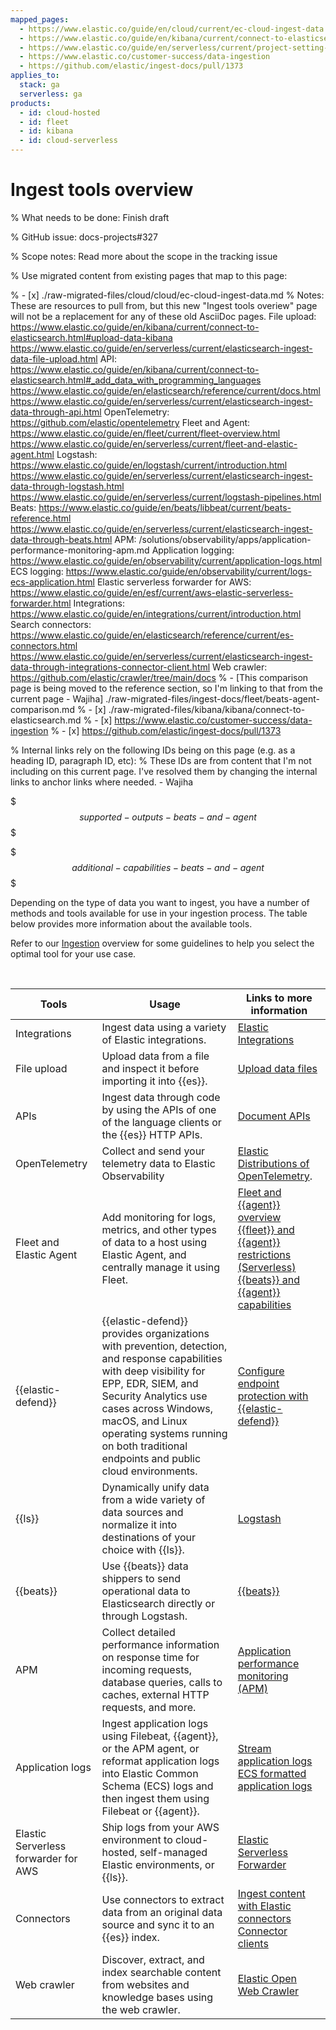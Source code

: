```yaml
---
mapped_pages:
  - https://www.elastic.co/guide/en/cloud/current/ec-cloud-ingest-data.html
  - https://www.elastic.co/guide/en/kibana/current/connect-to-elasticsearch.html
  - https://www.elastic.co/guide/en/serverless/current/project-setting-data.html
  - https://www.elastic.co/customer-success/data-ingestion
  - https://github.com/elastic/ingest-docs/pull/1373
applies_to:
  stack: ga
  serverless: ga
products:
  - id: cloud-hosted
  - id: fleet
  - id: kibana
  - id: cloud-serverless
---
```


# Ingest tools overview

% What needs to be done: Finish draft

% GitHub issue: docs-projects#327

% Scope notes: Read more about the scope in the tracking issue

% Use migrated content from existing pages that map to this page:

% - [x] ./raw-migrated-files/cloud/cloud/ec-cloud-ingest-data.md
%      Notes: These are resources to pull from, but this new "Ingest tools overiew" page will not be a replacement for any of these old AsciiDoc pages.  File upload: https://www.elastic.co/guide/en/kibana/current/connect-to-elasticsearch.html#upload-data-kibana https://www.elastic.co/guide/en/serverless/current/elasticsearch-ingest-data-file-upload.html API: https://www.elastic.co/guide/en/kibana/current/connect-to-elasticsearch.html#_add_data_with_programming_languages https://www.elastic.co/guide/en/elasticsearch/reference/current/docs.html https://www.elastic.co/guide/en/serverless/current/elasticsearch-ingest-data-through-api.html OpenTelemetry: https://github.com/elastic/opentelemetry Fleet and Agent: https://www.elastic.co/guide/en/fleet/current/fleet-overview.html https://www.elastic.co/guide/en/serverless/current/fleet-and-elastic-agent.html Logstash: https://www.elastic.co/guide/en/logstash/current/introduction.html https://www.elastic.co/guide/en/serverless/current/elasticsearch-ingest-data-through-logstash.html https://www.elastic.co/guide/en/serverless/current/logstash-pipelines.html Beats: https://www.elastic.co/guide/en/beats/libbeat/current/beats-reference.html https://www.elastic.co/guide/en/serverless/current/elasticsearch-ingest-data-through-beats.html APM: /solutions/observability/apps/application-performance-monitoring-apm.md Application logging: https://www.elastic.co/guide/en/observability/current/application-logs.html ECS logging: https://www.elastic.co/guide/en/observability/current/logs-ecs-application.html Elastic serverless forwarder for AWS: https://www.elastic.co/guide/en/esf/current/aws-elastic-serverless-forwarder.html Integrations: https://www.elastic.co/guide/en/integrations/current/introduction.html Search connectors: https://www.elastic.co/guide/en/elasticsearch/reference/current/es-connectors.html https://www.elastic.co/guide/en/serverless/current/elasticsearch-ingest-data-through-integrations-connector-client.html Web crawler: https://github.com/elastic/crawler/tree/main/docs
% - [This comparison page is being moved to the reference section, so I'm linking to that from the current page - Wajiha] ./raw-migrated-files/ingest-docs/fleet/beats-agent-comparison.md
% - [x] ./raw-migrated-files/kibana/kibana/connect-to-elasticsearch.md
% - [x] https://www.elastic.co/customer-success/data-ingestion
% - [x] https://github.com/elastic/ingest-docs/pull/1373

% Internal links rely on the following IDs being on this page (e.g. as a heading ID, paragraph ID, etc):
% These IDs are from content that I'm not including on this current page. I've resolved them by changing the internal links to anchor links where needed. - Wajiha

$$$supported-outputs-beats-and-agent$$$

$$$additional-capabilities-beats-and-agent$$$

Depending on the type of data you want to ingest, you have a number of methods and tools available for use in your ingestion process. The table below provides more information about the available tools.

Refer to our [Ingestion](/manage-data/ingest.md) overview for some guidelines to help you select the optimal tool for your use case.

<br>

| Tools   | Usage           | Links to more information |
| ------- | --------------- | ------------------------- |
| Integrations | Ingest data using a variety of Elastic integrations. | [Elastic Integrations](integration-docs://reference/index.md) |
| File upload | Upload data from a file and inspect it before importing it into {{es}}. | [Upload data files](/manage-data/ingest/upload-data-files.md) |
| APIs  | Ingest data through code by using the APIs of one of the language clients or the {{es}} HTTP APIs. | [Document APIs](https://www.elastic.co/docs/api/doc/elasticsearch/group/endpoint-document) |
| OpenTelemetry | Collect and send your telemetry data to Elastic Observability | [Elastic Distributions of OpenTelemetry](opentelemetry://reference/index.md). |
| Fleet and Elastic Agent | Add monitoring for logs, metrics, and other types of data to a host using Elastic Agent, and centrally manage it using Fleet. | [Fleet and {{agent}} overview](/reference/fleet/index.md) <br> [{{fleet}} and {{agent}} restrictions (Serverless)](/reference/fleet/fleet-agent-serverless-restrictions.md) <br> [{{beats}} and {{agent}} capabilities](/reference/fleet/beats-agent-comparison.md)||
| {{elastic-defend}} | {{elastic-defend}} provides organizations with prevention, detection, and response capabilities with deep visibility for EPP, EDR, SIEM, and Security Analytics use cases across Windows, macOS, and Linux operating systems running on both traditional endpoints and public cloud environments. | [Configure endpoint protection with {{elastic-defend}}](/solutions/security/configure-elastic-defend.md) |
| {{ls}} | Dynamically unify data from a wide variety of data sources and normalize it into destinations of your choice with {{ls}}. | [Logstash](logstash://reference/index.md) |
| {{beats}} | Use {{beats}} data shippers to send operational data to Elasticsearch directly or through Logstash. | [{{beats}}](beats://reference/index.md) |
| APM | Collect detailed performance information on response time for incoming requests, database queries, calls to caches, external HTTP requests, and more. | [Application performance monitoring (APM)](/solutions/observability/apm/index.md) |
| Application logs | Ingest application logs using Filebeat, {{agent}}, or the APM agent, or reformat application logs into Elastic Common Schema (ECS) logs and then ingest them using Filebeat or {{agent}}.  | [Stream application logs](/solutions/observability/logs/stream-application-logs.md) <br> [ECS formatted application logs](/solutions/observability/logs/ecs-formatted-application-logs.md) |
| Elastic Serverless forwarder for AWS | Ship logs from your AWS environment to cloud-hosted, self-managed Elastic environments, or {{ls}}. | [Elastic Serverless Forwarder](elastic-serverless-forwarder://reference/index.md) |
| Connectors | Use connectors to extract data from an original data source and sync it to an {{es}} index. | [Ingest content with Elastic connectors](elasticsearch://reference/search-connectors/index.md) <br> [Connector clients](elasticsearch://reference/search-connectors/index.md) |
| Web crawler | Discover, extract, and index searchable content from websites and knowledge bases using the web crawler. | [Elastic Open Web Crawler](https://github.com/elastic/crawler#readme) |
